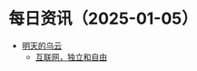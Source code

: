 ﻿# 每日资讯（2025-01-05）

- [明天的乌云](https://blog.xlab.app/atom.xml)
  - [互联网，独立和自由](https://blog.xlab.app/p/79551010/)
